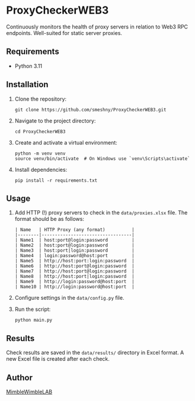 # ProxyCheckerWEB3
Continuously monitors the health of proxy servers in relation to Web3 RPC endpoints. Well-suited for static server proxies.

## Requirements

- Python 3.11

## Installation

1. Clone the repository:
   ```
   git clone https://github.com/smeshny/ProxyCheckerWEB3.git
   ```

2. Navigate to the project directory:
   ```
   cd ProxyCheckerWEB3
   ```

3. Create and activate a virtual environment:
   ```
   python -m venv venv
   source venv/bin/activate  # On Windows use `venv\Scripts\activate`
   ```

4. Install dependencies:
   ```
   pip install -r requirements.txt
   ```

## Usage

1. Add HTTP (!) proxy servers to check in the `data/proxies.xlsx` file. The format should be as follows:
   ```
   | Name   | HTTP Proxy (any format)          |
   |--------|----------------------------------|
   | Name1  | host:port@login:password         |
   | Name2  | host:port@login:password         |
   | Name3  | host:port|login:password         |
   | Name4  | login:password@host:port         |
   | Name5  | http://host:port:login:password  |
   | Name6  | http://host:port@login:password  |
   | Name7  | http://host:port@login:password  |
   | Name8  | http://host:port|login:password  |
   | Name9  | http://login:password@host:port  |
   | Name10 | http://login:password@host:port  |
   ```

2. Configure settings in the `data/config.py` file.
3. Run the script:
   ```
   python main.py
   ```

## Results

Check results are saved in the `data/results/` directory in Excel format. A new Excel file is created after each check.

## Author

[MimbleWimbleLAB](https://t.me/MimbleWimbleLAB)